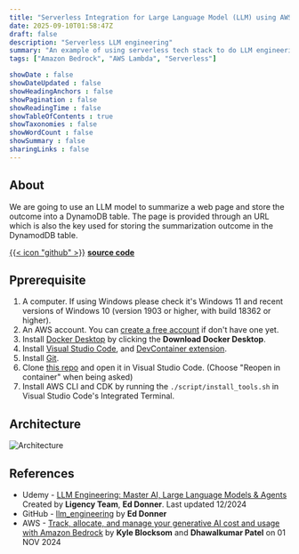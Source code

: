 ```yaml
---
title: "Serverless Integration for Large Language Model (LLM) using AWS Lambda"
date: 2025-09-10T01:58:47Z
draft: false
description: "Serverless LLM engineering"
summary: "An example of using serverless tech stack to do LLM engineering"
tags: ["Amazon Bedrock", "AWS Lambda", "Serverless"]

showDate : false
showDateUpdated : false
showHeadingAnchors : false
showPagination : false
showReadingTime : false
showTableOfContents : true
showTaxonomies : false 
showWordCount : false
showSummary : false
sharingLinks : false
---
```


## About

We are going to use an LLM model to summarize a web page and store the outcome into a DynamoDB table. The page is provided through an URL which is also the key used for storing the summarization outcome in the DynamodDB table.

[{{< icon "github" >}}](https://github.com/amoschen-ygtq/llm-with-lambda) **[source code](https://github.com/amoschen-ygtq/llm-with-lambda)**

## Pprerequisite

1. A computer. If using Windows please check it's Windows 11 and recent versions of Windows 10 (version 1903 or higher, with build 18362 or higher).
1. An AWS account. You can [create a free account](https://aws.amazon.com/free) if don't have one yet.
1. Install [Docker Desktop](https://www.docker.com/products/docker-desktop/) by clicking the **Download Docker Desktop**.
1. Install [Visual Studio Code](https://code.visualstudio.com/download), and [DevContainer extension](https://marketplace.visualstudio.com/items?itemName=ms-vscode-remote.remote-containers).
1. Install [Git](https://git-scm.com/downloads).
1. Clone [this repo]() and open it in Visual Studio Code.
    (Choose "Reopen in container" when being asked)
1. Install AWS CLI and CDK by running the `./script/install_tools.sh` in Visual Studio Code's Integrated Terminal.

## Architecture

![Architecture](/images/course_1_llm_with_lambda/architecture.png)

## References

- Udemy - [LLM Engineering: Master AI, Large Language Models & Agents](https://www.udemy.com/course/llm-engineering-master-ai-and-large-language-models) Created by **Ligency Team**, **Ed Donner**. Last updated 12/2024
- GitHub - [llm_engineering](https://github.com/ed-donner/llm_engineering) by **Ed Donner**
- AWS - [Track, allocate, and manage your generative AI cost and usage with Amazon Bedrock](https://aws.amazon.com/blogs/machine-learning/track-allocate-and-manage-your-generative-ai-cost-and-usage-with-amazon-bedrock/) by **Kyle Blocksom** and **Dhawalkumar Patel** on 01 NOV 2024
